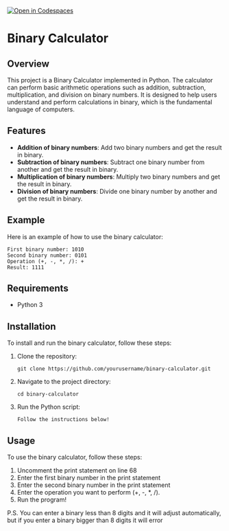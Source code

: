 [![Open in Codespaces](https://classroom.github.com/assets/launch-codespace-2972f46106e565e64193e422d61a12cf1da4916b45550586e14ef0a7c637dd04.svg)](https://classroom.github.com/open-in-codespaces?assignment_repo_id=17649985)
# Binary Calculator

## Overview

This project is a Binary Calculator implemented in Python. The calculator can perform basic arithmetic operations such as addition, subtraction, multiplication, and division on binary numbers. It is designed to help users understand and perform calculations in binary, which is the fundamental language of computers.

## Features

- **Addition of binary numbers**: Add two binary numbers and get the result in binary.
- **Subtraction of binary numbers**: Subtract one binary number from another and get the result in binary.
- **Multiplication of binary numbers**: Multiply two binary numbers and get the result in binary.
- **Division of binary numbers**: Divide one binary number by another and get the result in binary.

## Example

Here is an example of how to use the binary calculator:

```
First binary number: 1010
Second binary number: 0101
Operation (+, -, *, /): +
Result: 1111
```

## Requirements

- Python 3

## Installation

To install and run the binary calculator, follow these steps:

1. Clone the repository:
    ```
    git clone https://github.com/yourusername/binary-calculator.git
    ```
2. Navigate to the project directory:
    ```
    cd binary-calculator
    ```
3. Run the Python script:
    ```
    Follow the instructions below!
    ```

## Usage

To use the binary calculator, follow these steps:

1. Uncomment the print statement on line 68
2. Enter the first binary number in the print statement
3. Enter the second binary number in the print statement
4. Enter the operation you want to perform (+, -, *, /).
5. Run the program!

P.S. You can enter a binary less than 8 digits and it will adjust automatically, but if you enter a binary bigger than 8 digits it will error